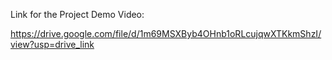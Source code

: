 Link for the Project Demo Video:

https://drive.google.com/file/d/1m69MSXByb4OHnb1oRLcujqwXTKkmShzI/view?usp=drive_link